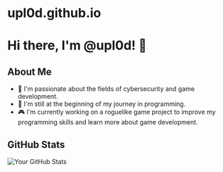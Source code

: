 # upl0d.github.io
# Hi there, I'm @upl0d! 👋

## About Me
- 🔭 I'm passionate about the fields of cybersecurity and game development.
- 🌱 I'm still at the beginning of my journey in programming.
- 🎮 I'm currently working on a roguelike game project to improve my programming skills and learn more about game development.




## GitHub Stats
![Your GitHub Stats](https://github-readme-stats.vercel.app/api?username=upl0d&show_icons=true)
